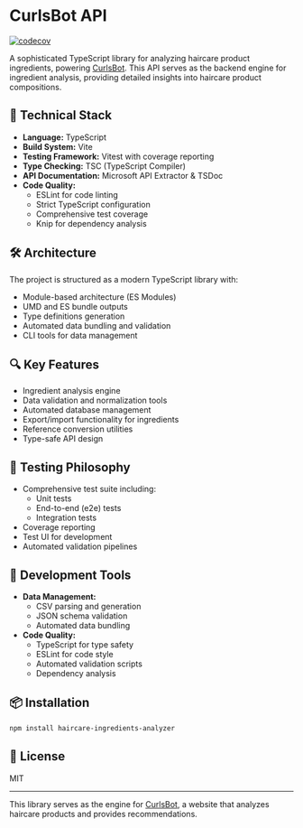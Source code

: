 # CurlsBot API

[![codecov](https://codecov.io/gh/melissamcewen/CurlsBotAPI/branch/main/graph/badge.svg)](https://codecov.io/gh/melissamcewen/CurlsBotAPI)

A sophisticated TypeScript library for analyzing haircare product ingredients, powering [CurlsBot](https://github.com/melissamcewen/curlsbotsite). This API serves as the backend engine for ingredient analysis, providing detailed insights into haircare product compositions.

## 🚀 Technical Stack

- **Language:** TypeScript
- **Build System:** Vite
- **Testing Framework:** Vitest with coverage reporting
- **Type Checking:** TSC (TypeScript Compiler)
- **API Documentation:** Microsoft API Extractor & TSDoc
- **Code Quality:**
  - ESLint for code linting
  - Strict TypeScript configuration
  - Comprehensive test coverage
  - Knip for dependency analysis

## 🛠️ Architecture

The project is structured as a modern TypeScript library with:
- Module-based architecture (ES Modules)
- UMD and ES bundle outputs
- Type definitions generation
- Automated data bundling and validation
- CLI tools for data management

## 🔍 Key Features

- Ingredient analysis engine
- Data validation and normalization tools
- Automated database management
- Export/import functionality for ingredients
- Reference conversion utilities
- Type-safe API design

## 🧪 Testing Philosophy

- Comprehensive test suite including:
  - Unit tests
  - End-to-end (e2e) tests
  - Integration tests
- Coverage reporting
- Test UI for development
- Automated validation pipelines

## 🔧 Development Tools

- **Data Management:**
  - CSV parsing and generation
  - JSON schema validation
  - Automated data bundling
- **Code Quality:**
  - TypeScript for type safety
  - ESLint for code style
  - Automated validation scripts
  - Dependency analysis

## 📦 Installation

```bash
npm install haircare-ingredients-analyzer
```

## 📄 License

MIT

---

This library serves as the engine for [CurlsBot](https://github.com/melissamcewen/curlsbotsite), a website that analyzes haircare products and provides recommendations.
